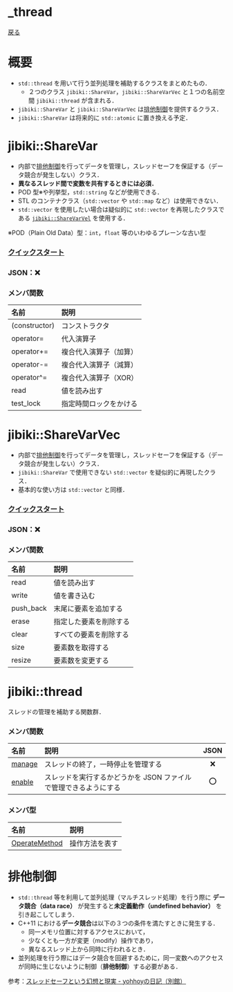 # _thread
[戻る](../../README.md/#リファレンス)

# 概要
* `std::thread` を用いて行う並列処理を補助するクラスをまとめたもの．
    * ２つのクラス `jibiki::ShareVar`，`jibiki::ShareVarVec` と１つの名前空間 `jibiki::thread` が含まれる．
* `jibiki::ShareVar` と `jibiki::ShareVarVec` は[排他制御](#排他制御)を提供するクラス．
* `jibiki::ShareVar` は将来的に `std::atomic` に置き換える予定．

# jibiki::ShareVar
* 内部で[排他制御](#排他制御)を行ってデータを管理し，スレッドセーフを保証する（データ競合が発生しない）クラス．
* **異なるスレッド間で変数を共有するときには必須．**
* POD 型※や列挙型，`std::string` などが使用できる．
* STL のコンテナクラス（`std::vector` や `std::map` など）は使用できない．
* `std::vector` を使用したい場合は疑似的に `std::vector` を再現したクラスである [`jibiki::ShareVarVel`](#jibikiShareVarVec) を使用する．

※POD（Plain Old Data）型：`int`，`float` 等のいわゆるプレーンな古い型
### [クイックスタート](quick_share_var.md)
### JSON：:x:
### メンバ関数
|名前|説明|
|:-|:-|
|(constructor)|コンストラクタ|
|operator=|代入演算子|
|operator+=|複合代入演算子（加算）|
|operator-=|複合代入演算子（減算）|
|operator^=|複合代入演算子（XOR）|
|read|値を読み出す|
|test_lock|指定時間ロックをかける|

# jibiki::ShareVarVec
* 内部で[排他制御](#排他制御)を行ってデータを管理し，スレッドセーフを保証する（データ競合が発生しない）クラス．
* `jibiki::ShareVar` で使用できない `std::vector` を疑似的に再現したクラス．
* 基本的な使い方は `std::vector` と同様．
### [クイックスタート](quick_share_var_vec.md)
### JSON：:x:
### メンバ関数
|名前|説明|
|:-|:-|
|read|値を読み出す|
|write|値を書き込む|
|push_back|末尾に要素を追加する|
|erase|指定した要素を削除する|
|clear|すべての要素を削除する|
|size|要素数を取得する|
|resize|要素数を変更する|

# jibiki::thread
スレッドの管理を補助する関数群．
### メンバ関数
|名前|説明|JSON|
|:-|:-|:-:|
|[manage](spec_thread.md/#jibikithread-manage)|スレッドの終了，一時停止を管理する|:x:|
|[enable](spec_thread.md/#jibikithread-enable)|スレッドを実行するかどうかを JSON ファイルで管理できるようにする|:o:|
### メンバ型
|名前|説明|
|:-|:-|
|[OperateMethod](spec_thread.md/#jibikithread-OperateMethod)|操作方法を表す|

# 排他制御
* `std::thread` 等を利用して並列処理（マルチスレッド処理）を行う際に **データ競合（data race）** が発生すると**未定義動作（undefined behavior）** を引き起こしてしまう．
* C++11 における**データ競合**は以下の３つの条件を満たすときに発生する．
    * 同一メモリ位置に対するアクセスにおいて，
    * 少なくとも一方が変更（modify）操作であり，
    * 異なるスレッド上から同時に行われるとき．
* 並列処理を行う際にはデータ競合を回避するために，同一変数へのアクセスが同時に生じないように制御（**排他制御**）する必要がある．

参考：[スレッドセーフという幻想と現実 - yohhoyの日記（別館）](https://yohhoy.hatenablog.jp/entry/2013/12/15/204116)